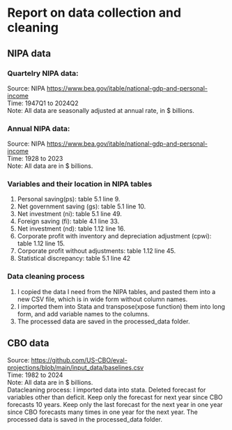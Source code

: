 # Report on data collection and cleaning

## NIPA data
### Quartelry NIPA data:  
Source: NIPA https://www.bea.gov/itable/national-gdp-and-personal-income  
Time: 1947Q1 to 2024Q2  
Note: All data are seasonally adjusted at annual rate, in $ billions.  

### Annual NIPA data:
Source: NIPA https://www.bea.gov/itable/national-gdp-and-personal-income  
Time: 1928 to 2023  
Note: All data are in $ billions.  

### Variables and their location in NIPA tables
1. Personal saving(ps): table 5.1 line 9.  
2. Net government saving (gs): table 5.1 line 10.   
3. Net investment (ni): table 5.1 line 49.  
4. Foreign saving (fi): table 4.1 line 33.  
5. Net investment (nd): table 1.12 line 16.  
6. Corporate profit with inventory and depreciation adjustment (cpwi): table 1.12 line 15.  
7. Corporate profit without adjustments: table 1.12 line 45.  
8. Statistical discrepancy: table 5.1 line 42  

### Data cleaning process
1. I copied the data I need from the NIPA tables, and pasted them into a new CSV file, which is in wide form without column names.
2. I imported them into Stata and transpose(xpose function) them into long form, and add variable names to the columns. 
3. The processed data are saved in the processed_data folder. 

## CBO data
Source: https://github.com/US-CBO/eval-projections/blob/main/input_data/baselines.csv  
Time: 1982 to 2024  
Note: All data are in $ billions.  
Datacleaning process: I imported data into stata. Deleted forecast for variables other than deficit. Keep only the forecast for next year since CBO forecasts 10 years. Keep only the last forecast for the next year in one year since CBO forecasts many times in one year for the next year. The processed data is saved in the processed_data folder. 